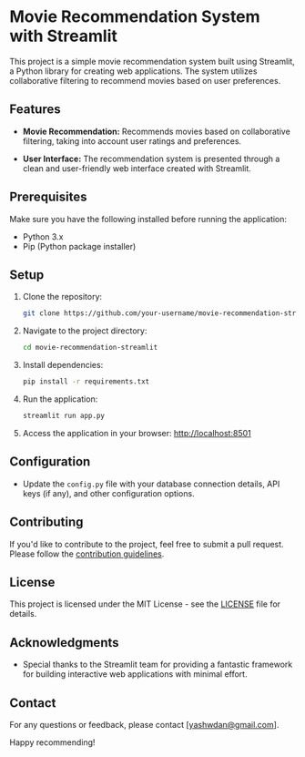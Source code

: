 # Movie Recommendation System with Streamlit

This project is a simple movie recommendation system built using Streamlit, a Python library for creating web applications. The system utilizes collaborative filtering to recommend movies based on user preferences.

## Features
  
- **Movie Recommendation:** Recommends movies based on collaborative filtering, taking into account user ratings and preferences.

- **User Interface:** The recommendation system is presented through a clean and user-friendly web interface created with Streamlit.

## Prerequisites

Make sure you have the following installed before running the application:

- Python 3.x
- Pip (Python package installer)

## Setup

1. Clone the repository:

    ```bash
    git clone https://github.com/your-username/movie-recommendation-streamlit.git
    ```

2. Navigate to the project directory:

    ```bash
    cd movie-recommendation-streamlit
    ```

3. Install dependencies:

    ```bash
    pip install -r requirements.txt
    ```

4. Run the application:

    ```bash
    streamlit run app.py
    ```

5. Access the application in your browser: [http://localhost:8501](http://localhost:8501)

## Configuration

- Update the `config.py` file with your database connection details, API keys (if any), and other configuration options.

## Contributing

If you'd like to contribute to the project, feel free to submit a pull request. Please follow the [contribution guidelines](CONTRIBUTING.md).

## License

This project is licensed under the MIT License - see the [LICENSE](LICENSE) file for details.

## Acknowledgments

- Special thanks to the Streamlit team for providing a fantastic framework for building interactive web applications with minimal effort.

## Contact

For any questions or feedback, please contact [yashwdan@gmail.com].

Happy recommending!
